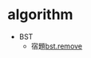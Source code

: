 # algorithm

* BST
  * 宿題[bst.remove](https://github.com/m2omou/go-binary-search-tree/blob/master/delete.go)